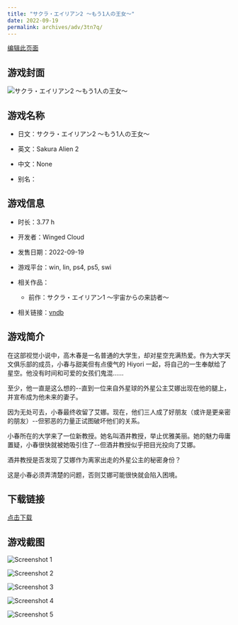 ```yaml
---
title: "サクラ・エイリアン2 ～もう1人の王女～"
date: 2022-09-19
permalink: archives/adv/3tn7q/
---
```

[编辑此页面](https://github.com/ACG-3/ADV3-source/blob/main/source/_posts/%E3%82%B5%E3%82%AF%E3%83%A9%E3%83%BB%E3%82%A8%E3%82%A4%E3%83%AA%E3%82%A2%E3%83%B32%20%EF%BD%9E%E3%82%82%E3%81%861%E4%BA%BA%E3%81%AE%E7%8E%8B%E5%A5%B3%EF%BD%9E.md)

## 游戏封面

![サクラ・エイリアン2 ～もう1人の王女～](https://pan.timero.xyz/d/onedrive/img_lib_001/%E3%82%B5%E3%82%AF%E3%83%A9%E3%83%BB%E3%82%A8%E3%82%A4%E3%83%AA%E3%82%A2%E3%83%B32%20%EF%BD%9E%E3%82%82%E3%81%861%E4%BA%BA%E3%81%AE%E7%8E%8B%E5%A5%B3%EF%BD%9E_cover.avif)


## 游戏名称

- 日文：サクラ・エイリアン2 ～もう1人の王女～
- 英文：Sakura Alien 2
- 中文：None

- 别名：


## 游戏信息

- 时长：3.77 h
- 开发者：Winged Cloud
- 发售日期：2022-09-19
- 游戏平台：win, lin, ps4, ps5, swi
- 相关作品：
   - 前作：サクラ・エイリアン1 ～宇宙からの来訪者～

- 相关链接：[vndb](https://vndb.org/v38108)


## 游戏简介

在这部视觉小说中，高木春是一名普通的大学生，却对星空充满热爱。作为大学天文俱乐部的成员，小春与甜美但有点傻气的 Hiyori 一起，将自己的一生奉献给了星空。他没有时间和可爱的女孩们鬼混......

至少，他一直是这么想的--直到一位来自外星球的外星公主艾娜出现在他的腿上，并宣布成为他未来的妻子。

因为无处可去，小春最终收留了艾娜。现在，他们三人成了好朋友（或许是更亲密的朋友）--但邪恶的力量正试图破坏他们的关系。

小春所在的大学来了一位新教授。她名叫酒井教授，举止优雅美丽。她的魅力毋庸置疑，小春很快就被她吸引住了--但酒井教授似乎把目光投向了艾娜。

酒井教授是否发现了艾娜作为离家出走的外星公主的秘密身份？

这是小春必须弄清楚的问题，否则艾娜可能很快就会陷入困境。




## 下载链接

[点击下载](https://pan.timero.xyz/onedrive/adv_lib_001/%E3%82%B5%E3%82%AF%E3%83%A9%E3%83%BB%E3%82%A8%E3%82%A4%E3%83%AA%E3%82%A2%E3%83%B32%20%EF%BD%9E%E3%82%82%E3%81%861%E4%BA%BA%E3%81%AE%E7%8E%8B%E5%A5%B3%EF%BD%9E)


## 游戏截图


![Screenshot 1](https://pan.timero.xyz/d/onedrive/img_lib_001/%E3%82%B5%E3%82%AF%E3%83%A9%E3%83%BB%E3%82%A8%E3%82%A4%E3%83%AA%E3%82%A2%E3%83%B32%20%EF%BD%9E%E3%82%82%E3%81%861%E4%BA%BA%E3%81%AE%E7%8E%8B%E5%A5%B3%EF%BD%9E_Screenshot_1.avif)

![Screenshot 2](https://pan.timero.xyz/d/onedrive/img_lib_001/%E3%82%B5%E3%82%AF%E3%83%A9%E3%83%BB%E3%82%A8%E3%82%A4%E3%83%AA%E3%82%A2%E3%83%B32%20%EF%BD%9E%E3%82%82%E3%81%861%E4%BA%BA%E3%81%AE%E7%8E%8B%E5%A5%B3%EF%BD%9E_Screenshot_2.avif)

![Screenshot 3](https://pan.timero.xyz/d/onedrive/img_lib_001/%E3%82%B5%E3%82%AF%E3%83%A9%E3%83%BB%E3%82%A8%E3%82%A4%E3%83%AA%E3%82%A2%E3%83%B32%20%EF%BD%9E%E3%82%82%E3%81%861%E4%BA%BA%E3%81%AE%E7%8E%8B%E5%A5%B3%EF%BD%9E_Screenshot_3.avif)

![Screenshot 4](https://pan.timero.xyz/d/onedrive/img_lib_001/%E3%82%B5%E3%82%AF%E3%83%A9%E3%83%BB%E3%82%A8%E3%82%A4%E3%83%AA%E3%82%A2%E3%83%B32%20%EF%BD%9E%E3%82%82%E3%81%861%E4%BA%BA%E3%81%AE%E7%8E%8B%E5%A5%B3%EF%BD%9E_Screenshot_4.avif)

![Screenshot 5](https://pan.timero.xyz/d/onedrive/img_lib_001/%E3%82%B5%E3%82%AF%E3%83%A9%E3%83%BB%E3%82%A8%E3%82%A4%E3%83%AA%E3%82%A2%E3%83%B32%20%EF%BD%9E%E3%82%82%E3%81%861%E4%BA%BA%E3%81%AE%E7%8E%8B%E5%A5%B3%EF%BD%9E_Screenshot_5.avif)


